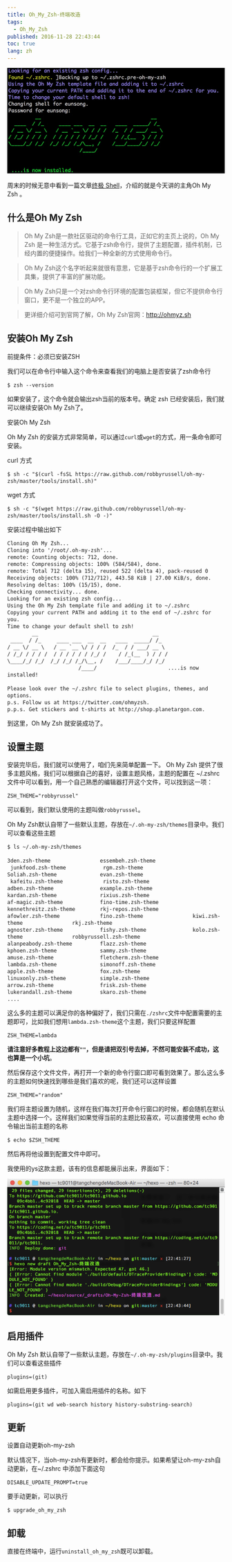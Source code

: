```yaml
---
title: Oh_My_Zsh-终端改造
tags: 
  - Oh_My_Zsh
published: 2016-11-28 22:43:44
toc: true
lang: zh
---
```


![20161128119042015118111953669.jpg](../_images/Oh-My-Zsh-终端改造/20161128119042015118111953669.jpg)

<!--more-->

周末的时候无意中看到一篇文章[终极 Shell](https://zhuanlan.zhihu.com/p/19556676?columnSlug=mactalk)，介绍的就是今天讲的主角Oh My Zsh 。

## 什么是Oh My Zsh

> Oh My Zsh是一款社区驱动的命令行工具，正如它的主页上说的，Oh My Zsh 是一种生活方式。它基于zsh命令行，提供了主题配置，插件机制，已经内置的便捷操作。给我们一种全新的方式使用命令行。

> Oh My Zsh这个名字听起来就很有意思，它是基于zsh命令行的一个扩展工具集，提供了丰富的扩展功能。

> Oh My Zsh只是一个对zsh命令行环境的配置包装框架，但它不提供命令行窗口，更不是一个独立的APP。

> 更详细介绍可到官网了解，Oh My Zsh官网：http://ohmyz.sh

## 安装Oh My Zsh

前提条件：必须已安装ZSH

我们可以在命令行中输入这个命令来查看我们的电脑上是否安装了zsh命令行

```
$ zsh --version
```

如果安装了，这个命令就会输出zsh当前的版本号。确定 zsh 已经安装后，我们就可以继续安装Oh My Zsh了。

安装Oh My Zsh

Oh My Zsh 的安装方式非常简单，可以通过`curl`或`wget`的方式，用一条命令即可安装。

curl 方式

```
$ sh -c "$(curl -fsSL https://raw.github.com/robbyrussell/oh-my-zsh/master/tools/install.sh)"
```

wget 方式

```
$ sh -c "$(wget https://raw.github.com/robbyrussell/oh-my-zsh/master/tools/install.sh -O -)"
```

安装过程中输出如下

```
Cloning Oh My Zsh...
Cloning into '/root/.oh-my-zsh'...
remote: Counting objects: 712, done.
remote: Compressing objects: 100% (584/584), done.
remote: Total 712 (delta 15), reused 522 (delta 4), pack-reused 0
Receiving objects: 100% (712/712), 443.58 KiB | 27.00 KiB/s, done.
Resolving deltas: 100% (15/15), done.
Checking connectivity... done.
Looking for an existing zsh config...
Using the Oh My Zsh template file and adding it to ~/.zshrc
Copying your current PATH and adding it to the end of ~/.zshrc for you.
Time to change your default shell to zsh!
        __                                     __
 ____  / /_     ____ ___  __  __   ____  _____/ /_
/ __ \/ __ \   / __ `__ \/ / / /  /_  / / ___/ __ \
/ /_/ / / / /  / / / / / / /_/ /    / /_(__  ) / / /
\____/_/ /_/  /_/ /_/ /_/\__, /    /___/____/_/ /_/
                       /____/                       ....is now installed!

Please look over the ~/.zshrc file to select plugins, themes, and options.
p.s. Follow us at https://twitter.com/ohmyzsh.
p.p.s. Get stickers and t-shirts at http://shop.planetargon.com.
```

到这里，Oh My Zsh 就安装成功了。

## 设置主题

安装完毕后，我们就可以使用了，咱们先来简单配置一下。
Oh My Zsh 提供了很多主题风格，我们可以根据自己的喜好，设置主题风格，主题的配置在 ~/.zshrc 文件中可以看到，用一个自己熟悉的编辑器打开这个文件，可以找到这一项：

```
ZSH_THEME="robbyrussel"
```

可以看到，我们默认使用的主题叫做`robbyrussel`。 

Oh My Zsh默认自带了一些默认主题，存放在`~/.oh-my-zsh/themes`目录中。我们可以查看这些主题

```
$ ls ~/.oh-my-zsh/themes

3den.zsh-theme                essembeh.zsh-theme            junkfood.zsh-theme            rgm.zsh-theme
Soliah.zsh-theme              evan.zsh-theme                kafeitu.zsh-theme             risto.zsh-theme
adben.zsh-theme               example.zsh-theme             kardan.zsh-theme              rixius.zsh-theme
af-magic.zsh-theme            fino-time.zsh-theme           kennethreitz.zsh-theme        rkj-repos.zsh-theme
afowler.zsh-theme             fino.zsh-theme                kiwi.zsh-theme                rkj.zsh-theme
agnoster.zsh-theme            fishy.zsh-theme               kolo.zsh-theme                robbyrussell.zsh-theme
alanpeabody.zsh-theme         flazz.zsh-theme               kphoen.zsh-theme              sammy.zsh-theme
amuse.zsh-theme               fletcherm.zsh-theme           lambda.zsh-theme              simonoff.zsh-theme
apple.zsh-theme               fox.zsh-theme                 linuxonly.zsh-theme           simple.zsh-theme
arrow.zsh-theme               frisk.zsh-theme               lukerandall.zsh-theme         skaro.zsh-theme
....
```

这么多的主题可以满足你的各种偏好了，我们只需在`./zshrc`文件中配置需要的主题即可，比如我们想用`lambda.zsh-theme`这个主题，我们只要这样配置

```
ZSH_THEME=lambda
```

**请注意好多教程上这边都有`""`，但是请把双引号去掉，不然可能安装不成功，这也算是一个小坑**。

然后保存这个文件文件，再打开一个新的命令行窗口即可看到效果了。那么这么多的主题如何快速找到哪些是我们喜欢的呢，我们还可以这样设置

```
ZSH_THEME="random"
```

我们将主题设置为随机，这样在我们每次打开命令行窗口的时候，都会随机在默认主题中选择一个。这样我们如果觉得当前的主题比较喜欢，可以直接使用 echo 命令输出当前主题的名称

```
$ echo $ZSH_THEME
```

然后再将他设置到配置文件中即可。

我使用的ys这款主题，该有的信息都能展示出来，界面如下：

![20161128400632016-11-28_23-03-47.png](../_images/Oh-My-Zsh-终端改造/20161128400632016-11-28_23-03-47.png)

## 启用插件

Oh My Zsh 默认自带了一些默认主题，存放在`~/.oh-my-zsh/plugins`目录中。我们可以查看这些插件

```
plugins=(git)
```

如需启用更多插件，可加入需启用插件的名称。如下

```
plugins=(git wd web-search history history-substring-search)
```

## 更新

设置自动更新oh-my-zsh

默认情况下，当oh-my-zsh有更新时，都会给你提示。如果希望让oh-my-zsh自动更新，在~/.zshrc 中添加下面这句

```
DISABLE_UPDATE_PROMPT=true
```

要手动更新，可以执行

```
$ upgrade_oh_my_zsh
```

## 卸载

直接在终端中，运行`uninstall_oh_my_zsh`既可以卸载。
